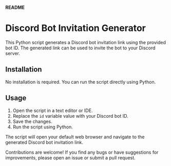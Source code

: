 **README**

# Discord Bot Invitation Generator

This Python script generates a Discord bot invitation link using the provided bot ID. The generated link can be used to invite the bot to your Discord server.

## Installation

No installation is required. You can run the script directly using Python.

## Usage

1. Open the script in a text editor or IDE.
2. Replace the `id` variable value with your Discord bot ID.
3. Save the changes.
4. Run the script using Python.

The script will open your default web browser and navigate to the generated Discord bot invitation link.

Contributions are welcome! If you find any bugs or have suggestions for improvements, please open an issue or submit a pull request.
